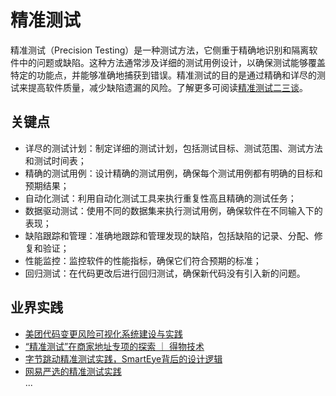# 精准测试
精准测试（Precision Testing）是一种测试方法，它侧重于精确地识别和隔离软件中的问题或缺陷。这种方法通常涉及详细的测试用例设计，以确保测试能够覆盖特定的功能点，并能够准确地捕获到错误。精准测试的目的是通过精确和详尽的测试来提高软件质量，减少缺陷遗漏的风险。了解更多可阅读[精准测试二三谈](https://mp.weixin.qq.com/s/WLqDVQdI1bSv8VnYCx6eIg)。

## 关键点
- 详尽的测试计划：制定详细的测试计划，包括测试目标、测试范围、测试方法和测试时间表；
- 精确的测试用例：设计精确的测试用例，确保每个测试用例都有明确的目标和预期结果；
- 自动化测试：利用自动化测试工具来执行重复性高且精确的测试任务；
- 数据驱动测试：使用不同的数据集来执行测试用例，确保软件在不同输入下的表现；
- 缺陷跟踪和管理：准确地跟踪和管理发现的缺陷，包括缺陷的记录、分配、修复和验证；
- 性能监控：监控软件的性能指标，确保它们符合预期的标准；
- 回归测试：在代码更改后进行回归测试，确保新代码没有引入新的问题。

## 业界实践
- [美团代码变更风险可视化系统建设与实践](https://mp.weixin.qq.com/s/4VFWGNGrjs1jZpifVZqdgw)
- [“精准测试”在商家地址专项的探索 ｜ 得物技术](https://tech.dewu.com/article?id=43)
- [字节跳动精准测试实践，SmartEye背后的设计逻辑](https://mp.weixin.qq.com/s/wUrm8gycgLHhCSHbpG8Hkw)
- [网易严选的精准测试实践](https://www.infoq.cn/article/xuu91crqa4hcjz8uomjs)    
...